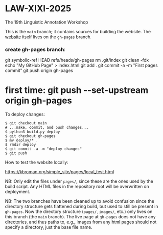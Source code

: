 # LAW-XIXI-2025
The 19th Linguistic Annotation Workshop

This is the `main` branch; it contains sources for building the website.
The [website](https://sigann.github.io/LAW-XIX-2025) itself lives on the `gh-pages` branch.


### create gh-pages branch:

git symbolic-ref HEAD refs/heads/gh-pages
rm .git/index
git clean -fdx
echo "My GitHub Page" > index.html
git add .
git commit -a -m "First pages commit"
git push origin gh-pages
# first time: git push --set-upstream origin gh-pages


To deploy changes:

    $ git checkout main
    # ...make, commit, and push changes...
    $ python3 build.py deploy
    $ git checkout gh-pages
    $ mv deploy/* .
    $ rmdir deploy
    $ git commit -a -m "deploy changes"
    $ git push


How to test the website locally:

https://kbroman.org/simple_site/pages/local_test.html


NB: Only edit the files under `pages/`, since these are the ones used by the build script. Any HTML files in the repository root will be overwritten on deployment.

NB: The two branches have been cleaned up to avoid confusion since the directory structure gets flattened during build, but used to still be present in `gh-pages`. Now the directory structure (`pages/`, `images/`, etc.) only lives on this branch (the `main` branch). The live page at `gh-pages` does not have any directories, and thus paths to, e.g., images from any html pages should not specify a directory, just the base file name.

